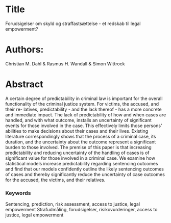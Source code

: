 # Title
Forudsigelser om skyld og straffastsættelse - et redskab til legal empowerment?

# Authors:
Christian M. Dahl & Rasmus H. Wandall & Simon Wittrock

# Abstract
A certain degree of predictability in criminal law is important for the overall functionality of the criminal justice system. For victims, the accused, and their re- latives, predictability - and the lack thereof - has a more concrete and immediate impact. The lack of predictability of how and when cases are handled, and with what outcome, installs an uncertainty of significant events for those involved in the case. This effectively limits those persons’ abilities to make decisions about their cases and their lives. Existing literature correspondingly shows that the process of a criminal case, its duration, and the uncertainty about the outcome represent a significant burden to those involved. The premise of this paper is that increasing predictability and reducing uncertainty of the handling of cases is of significant value for those involved in a criminal case. We examine how statistical models increase predictability regarding sentencing outcomes and find that our models confidently outline the likely sentencing outcomes of cases and thereby significantly reduce the uncertainty of case outcomes for the accused, the victims, and their relatives.

### Keywords
Sentencing, prediction, risk assessment, access to justice, legal empowerment Strafudmåling, forudsigelser, risikovurderinger, access to justice, legal empowerment
